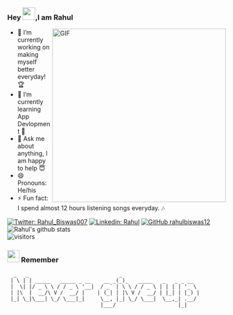 ### Hey <img src="https://github.com/TheDudeThatCode/TheDudeThatCode/blob/master/Assets/Hi.gif" width="29px">,I am Rahul
<img align="right" alt="GIF" src="https://miro.medium.com/max/875/1*Urc28sbnORGOW5oyohQ06g.gif" width="400px" />


- 🔭 I’m currently working on  making myself better everyday! 🏆
- 🌱 I’m currently learning App Devlopment 📱
- 💬 Ask me about anything, I am happy to help 😇
- 😄 Pronouns: He/his
- ⚡ Fun fact: I spend almost 12 hours listening songs everyday. 🎶

[![Twitter: Rahul_Biswas007](https://img.shields.io/twitter/follow/Rahul_Biswas007?style=social)](https://twitter.com/intent/follow?original_referer=https%3A%2F%2Fgithub.com%2FRahul_Biswas007&screen_name=Rahul_Biswas007)
[![Linkedin: Rahul](https://img.shields.io/badge/-rahulbiswas99-blue?style=flat-square&logo=Linkedin&logoColor=white&link=https://www.linkedin.com/in/rahulbiswas99/)](https://www.linkedin.com/in/rahulbiswas99/)
[![GitHub rahulbiswas12](https://img.shields.io/github/followers/rahulbiswas12?label=follow&style=social)](https://github.com/rahulbiswas12)
![Rahul's github stats](https://github-readme-stats.vercel.app/api?username=rahulbiswas12&show_icons=true&hide_border=true)
<br />
![visitors](https://visitor-badge.laobi.icu/badge?page_id=rahulbiswas12.rahulbiswas12)
<h3> <img src="https://emojis.slackmojis.com/emojis/images/1569381018/6481/heart-8bit-1.gif?1569381018" width="28" /> Remember</h3>

```
  _   _                             _                         
 | \ | | _____   _____ _ __    __ _(_)_   _____   _   _ _ __  
 |  \| |/ _ \ \ / / _ \ '__|  / _` | \ \ / / _ \ | | | | '_ \ 
 | |\  |  __/\ V /  __/ |    | (_| | |\ V /  __/ | |_| | |_) |
 |_| \_|\___| \_/ \___|_|     \__, |_| \_/ \___|  \__,_| .__/ 
                              |___/                    |_|    
```

